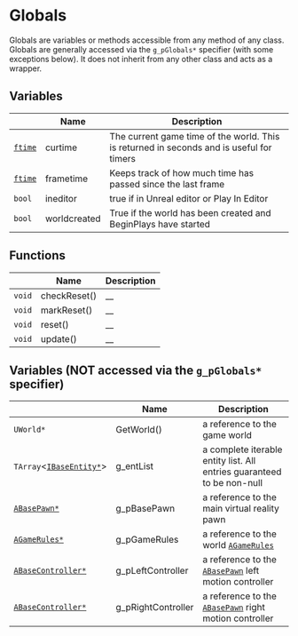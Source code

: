 # Globals

Globals are variables or methods accessible from any method of any class. Globals are generally accessed via the `g_pGlobals*` specifier (with some exceptions below). It does not inherit from any other class and acts as a wrapper.

## Variables

|  | Name | Description |
| --- | --- | --- |
| [`ftime`](./typedefs.md) | curtime | The current game time of the world. This is returned in seconds and is useful for timers |
| [`ftime`](./typedefs.md) | frametime | Keeps track of how much time has passed since the last frame |
| `bool` | ineditor | true if in Unreal editor or Play In Editor |
| `bool` | worldcreated | True if the world has been created and BeginPlays have started |

## Functions

|  | Name | Description |
| -- | --- | --- |
| `void` | checkReset() | __ |
| `void` | markReset() | __ |
| `void` | reset() | __ |
| `void` | update() | __ |

## Variables (**NOT** accessed via the `g_pGlobals*` specifier)

|  | Name | Description |
| --- | --- | --- |
| `UWorld*` | GetWorld() | a reference to the game world |
| `TArray`<[`IBaseEntity*`](IBaseEntity.md)> | g_entList | a complete iterable entity list. All entries guaranteed to be non-null |
| [`ABasePawn*`](ABasePawn.md) | g_pBasePawn | a reference to the main virtual reality pawn |
| [`AGameRules*`](AGameRules.md) | g_pGameRules | a reference to the world [`AGameRules`](AGameRules.md) |
| [`ABaseController*`](ABaseController.md) | g_pLeftController | a reference to the [`ABasePawn`](ABasePawn.md) left motion controller |
| [`ABaseController*`](ABaseController.md) | g_pRightController | a reference to the [`ABasePawn`](ABasePawn.md) right motion controller |